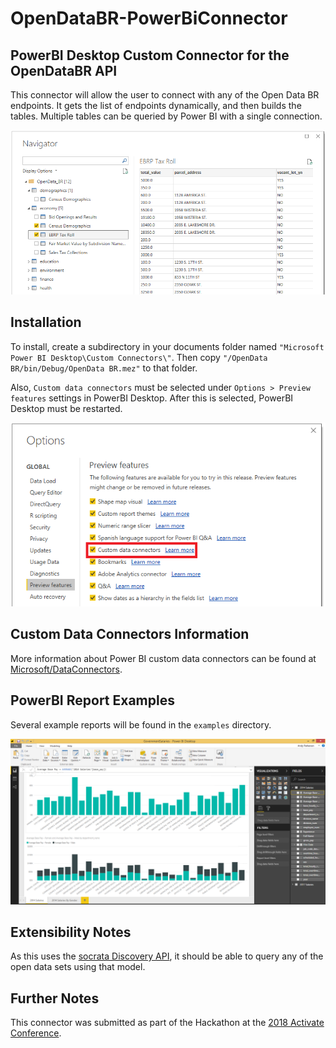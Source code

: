 # OpenDataBR-PowerBiConnector
## PowerBI Desktop Custom Connector for the OpenDataBR API

This connector will allow the user to connect with any of the Open Data BR endpoints. It gets the list of endpoints dynamically, and then builds the tables. Multiple tables can be queried by Power BI with a single connection.

![Navigator](blobs/Navigator.png)

## Installation
To install, create a subdirectory in your documents folder named `"Microsoft Power BI Desktop\Custom Connectors\"`. Then copy `"/OpenData BR/bin/Debug/OpenData BR.mez"` to that folder.

Also, `Custom data connectors` must be selected under `Options > Preview features` settings in PowerBI Desktop. After this is selected, PowerBI Desktop must be restarted.

![Preview features](blobs/preview_features.png)

## Custom Data Connectors Information
More information about Power BI custom data connectors can be found at [Microsoft/DataConnectors](https://github.com/Microsoft/DataConnectors).

## PowerBI Report Examples
Several example reports will be found in the `examples` directory.

![GovernmentSalaries](blobs/GovernmentSalaries.png)

## Extensibility Notes
As this uses the [socrata Discovery API](https://socratadiscovery.docs.apiary.io), it should be able to query any of the open data sets using that model.

## Further Notes
This connector was submitted as part of the Hackathon at the [2018 Activate Conference](http://www.activateconf.com).
